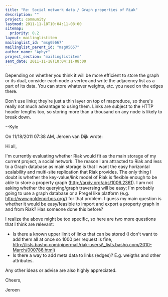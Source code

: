 ```yaml
---
title: "Re: Social network data / Graph properties of Riak"
description: ""
project: community
lastmod: 2011-11-18T10:04:11-08:00
sitemap:
  priority: 0.2
layout: mailinglistitem
mailinglist_id: "msg05667"
mailinglist_parent_id: "msg05657"
author_name: "Aphyr"
project_section: "mailinglistitem"
sent_date: 2011-11-18T10:04:11-08:00
---
```



Depending on whether you think it will be more efficient to store the 
graph or its dual, consider each node a vertex and write the adjacency 
list as a part of its data. You can store whatever weights, etc. you 
need on the edges there.


Don't use links; they're just a thin layer on top of mapreduce, so 
there's really not much advantage to using them. Links are subject to 
the HTTP header lengths too, so storing more than a thousand on any node 
is likely to break down.


--Kyle

On 11/18/2011 07:38 AM, Jeroen van Dijk wrote:

Hi all,

I'm currently evaluating whether Riak would fit as the main storage of
my current project, a social network. The reason I am attracted to Riak
and less to a Graph database as main storage is that I want the easy
horizontal scalability and multi-site replication that Riak provides.
The only thing I doubt is whether the key-value/link model of Riak is
flexible enough to be able to store a property graph
(http://arxiv.org/abs/1006.2361). I am not asking whether the
querying/graph traversing will be easy; I'm probably going to use a
graph database or a Pregel like platform (e.g.
http://www.goldenorbos.org/) for that problem. I guess my main question
is whether it would be easy/feasible to import and export a property
graph in and from Riak? Has someone done this before?

I realize the above might be too specific, so here are two more
questions that I think are relevant:

- Is there a known upper limit of links that can be stored (I don't want
to add them all at once so 1000 per request is fine,
http://lists.basho.com/pipermail/riak-users\\_lists.basho.com/2010-March/000786.html)
- Is there a way to add meta data to links (edges)? E.g. weigths and
other attributes.

Any other ideas or advise are also highly appreciated.

Cheers,

Jeroen
